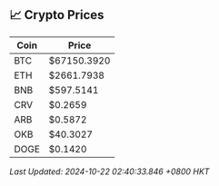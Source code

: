 ## 📈 Crypto Prices

| Coin | Price |
| ---- | ----- |
| BTC | $67150.3920 |
| ETH | $2661.7938 |
| BNB | $597.5141 |
| CRV | $0.2659 |
| ARB | $0.5872 |
| OKB | $40.3027 |
| DOGE | $0.1420 |

_Last Updated: 2024-10-22 02:40:33.846 +0800 HKT_